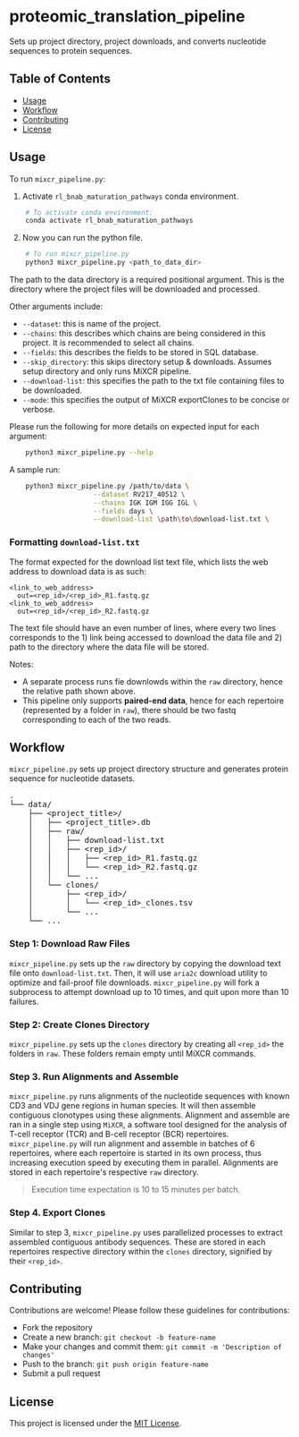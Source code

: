 # proteomic_translation_pipeline

Sets up project directory, project downloads, and converts nucleotide sequences to protein sequences.

## Table of Contents

- [Usage](#usage)
- [Workflow](#workflow)
- [Contributing](#contributing)
- [License](#license)

## Usage

To run `mixcr_pipeline.py`:

1. Activate `rl_bnab_maturation_pathways` conda environment.

```Bash
    # To activate conda environment:
    conda activate rl_bnab_maturation_pathways
```

2. Now you can run the python file.

```Bash
    # To run mixcr_pipeline.py
    python3 mixcr_pipeline.py <path_to_data_dir>
```

The path to the data directory is a required positional argument. This is the directory where the project files will be downloaded and processed.

Other arguments include:

- `--dataset`: this is name of the project.
- `--chains`: this describes which chains are being considered in this project. It is recommended to select all chains.
- `--fields`: this describes the fields to be stored in SQL database.
- `--skip_directory`: this skips directory setup & downloads. Assumes setup directory and only runs MiXCR pipeline.
- `--download-list`: this specifies the path to the txt file containing files to be downloaded.
- `--mode`: this specifies the output of MiXCR exportClones to be concise or verbose.

Please run the following for more details on expected input for each argument:

```Bash
    python3 mixcr_pipeline.py --help
```

A sample run:

```Bash
    python3 mixcr_pipeline.py /path/to/data \
                     --dataset RV217_40512 \
                     --chains IGK IGM IGG IGL \
                     --fields days \
                     --download-list \path\to\download-list.txt \

```

### Formatting `download-list.txt`

The format expected for the download list text file, which lists the web address to download data is as such:

```
<link_to_web_address>
  out=<rep_id>/<rep_id>_R1.fastq.gz
<link_to_web_address>
  out=<rep_id>/<rep_id>_R2.fastq.gz
```

The text file should have an even number of lines, where every two lines corresponds to the 1) link being accessed to download the data file and 2) path to the directory where the data file will be stored.

Notes:

- A separate process runs fie downlowds within the `raw` directory, hence the relative path shown above.
- This pipeline only supports **paired-end data**, hence for each repertoire (represented by a folder in `raw`), there should be two fastq corresponding to each of the two reads.

## Workflow

`mixcr_pipeline.py` sets up project directory structure and generates protein sequence for nucleotide datasets.

<pre>
.
└── data/
    ├── &ltproject_title&gt/
    │   ├── &ltproject_title>.db
    │   ├── raw/
    │   │   ├── download-list.txt
    │   │   ├── &ltrep_id&gt/
    │   │   │   ├── &ltrep_id&gt_R1.fastq.gz
    │   │   │   └── &ltrep_id&gt_R2.fastq.gz
    │   │   └── ... 
    │   └── clones/
    │       ├── &ltrep_id&gt/
    │       │   └── &ltrep_id&gt_clones.tsv
    │       └── ...
    └── ...
</pre>

### Step 1: Download Raw Files

`mixcr_pipeline.py` sets up the `raw` directory by copying the download text file onto `download-list.txt`. Then, it will use `aria2c` download utility to optimize and fail-proof file downloads. `mixcr_pipeline.py` will fork a subprocess to attempt download up to 10 times, and quit upon more than 10 failures.

### Step 2: Create Clones Directory

`mixcr_pipeline.py` sets up the `clones` directory by creating all `<rep_id>` the folders in `raw`. These folders remain empty until MiXCR commands.

### Step 3. Run Alignments and Assemble

`mixcr_pipeline.py` runs alignments of the nucleotide sequences with known CD3 and VDJ gene regions in human species. It will then assemble contiguous clonotypes using these alignments. Alignment and assemble are ran in a single step using `MiXCR`, a software tool designed for the analysis of T-cell receptor (TCR) and B-cell receptor (BCR) repertoires. `mixcr_pipeline.py` will run alignment and assemble in batches of 6 repertoires, where each repertoire is started in its own process, thus increasing execution speed by executing them in parallel. Alignments are stored in each repertoire's respective `raw` directory.

> Execution time expectation is 10 to 15 minutes per batch.

### Step 4. Export Clones

Similar to step 3, `mixcr_pipeline.py` uses parallelized processes to extract assembled contiguous antibody sequences. These are stored in each repertoires respective directory within the `clones` directory, signified by their `<rep_id>`.

## Contributing

Contributions are welcome! Please follow these guidelines for contributions:

- Fork the repository
- Create a new branch: `git checkout -b feature-name`
- Make your changes and commit them: `git commit -m 'Description of changes'`
- Push to the branch: `git push origin feature-name`
- Submit a pull request

## License

This project is licensed under the [MIT License](LICENSE).
